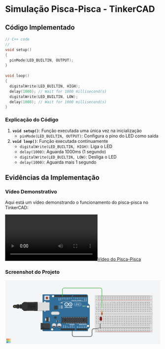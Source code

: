 # Simulação Pisca-Pisca - TinkerCAD

## Código Implementado

```cpp
// C++ code
//
void setup()
{
  pinMode(LED_BUILTIN, OUTPUT);
}

void loop()
{
  digitalWrite(LED_BUILTIN, HIGH);
  delay(1000); // Wait for 1000 millisecond(s)
  digitalWrite(LED_BUILTIN, LOW);
  delay(1000); // Wait for 1000 millisecond(s)
}
```

### Explicação do Código

1. **`void setup()`**: Função executada uma única vez na inicialização
   - `pinMode(LED_BUILTIN, OUTPUT)`: Configura o pino do LED como saída
2. **`void loop()`**: Função executada continuamente
   - `digitalWrite(LED_BUILTIN, HIGH)`: Liga o LED
   - `delay(1000)`: Aguarda 1000ms (1 segundo)
   - `digitalWrite(LED_BUILTIN, LOW)`: Desliga o LED
   - `delay(1000)`: Aguarda mais 1 segundo

## Evidências da Implementação

### Vídeo Demonstrativo

Aqui está um vídeo demonstrando o funcionamento do pisca-pisca no TinkerCAD:

[![Vídeo do Pisca-Pisca](tinkercad_blink_video.mp4)](tinkercad_blink_video.mp4)


### Screenshot do Projeto

![Projeto TinkerCAD](Neat%20Amur-Bojo.png)




